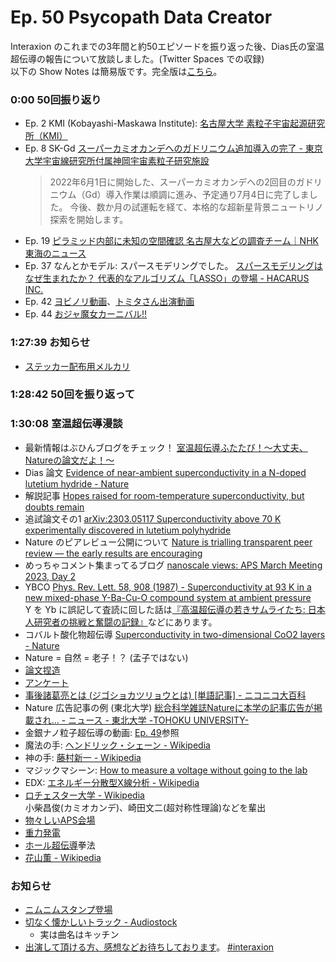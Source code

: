 # Ep. 50 Psycopath Data Creator

Interaxion のこれまでの3年間と約50エピソードを振り返った後、Dias氏の室温超伝導の報告について放談しました。(Twitter Spaces での収録)  
以下の Show Notes は簡易版です。完全版は[こちら](https://interaxion-podcast.github.io/50)。

### 0:00 50回振り返り

- Ep. 2 KMI (Kobayashi-Maskawa Institute): [名古屋大学 素粒子宇宙起源研究所（KMI）](https://www.kmi.nagoya-u.ac.jp/)
- Ep. 8 SK-Gd [スーパーカミオカンデへのガドリニウム追加導入の完了 - 東京大学宇宙線研究所付属神岡宇宙素粒子研究施設](https://www-sk.icrr.u-tokyo.ac.jp/news/detail/853/)  
  > 2022年6月1日に開始した、スーパーカミオカンデへの2回目のガドリニウム（Gd）導入作業は順調に進み、予定通り7月4日に完了しました。
  > 今後、数か月の試運転を経て、本格的な超新星背景ニュートリノ探索を開始します。
- Ep. 19 [ピラミッド内部に未知の空間確認 名古屋大などの調査チーム｜NHK 東海のニュース](https://www3.nhk.or.jp/tokai-news/20230302/3000027917.html)
- Ep. 37 なんとかモデル: スパースモデリングでした。 [スパースモデリングはなぜ生まれたか？ 代表的なアルゴリズム「LASSO」の登場 - HACARUS INC.](https://hacarus.com/ja/tech/ja-what-challenges-does-sparse-modeling-solve/)
- Ep. 42 [ヨビノリ動画](https://youtu.be/uUya49jNuJw)、[トミタさん出演動画](https://www.youtube.com/live/8ODZCZRPkaU?feature=share&t=1421)
- Ep. 44 [おジャ魔女カーニバル!!](https://youtu.be/BWG_OOCRoQo)

### 1:27:39 お知らせ

- [ステッカー配布用メルカリ](https://jp.mercari.com/user/profile/743785552)

### 1:28:42 50回を振り返って

### 1:30:08 室温超伝導漫談

- 最新情報はぶひんブログをチェック！ [室温超伝導ふたたび！～大丈夫、Natureの論文だよ！～](https://buhin-blog.blogspot.com/2023/03/nature.html)
- Dias 論文 [Evidence of near-ambient superconductivity in a N-doped lutetium hydride - Nature](https://www.nature.com/articles/s41586-023-05742-0)
- 解説記事 [Hopes raised for room-temperature superconductivity, but doubts remain](https://www.nature.com/articles/d41586-023-00599-9)
- 追試論文その1 [arXiv:2303.05117 Superconductivity above 70 K experimentally discovered in lutetium polyhydride](https://arxiv.org/abs/2303.05117)
- Nature のピアレビュー公開について [Nature is trialling transparent peer review — the early results are encouraging](https://www.nature.com/articles/d41586-022-00493-w)
- めっちゃコメント集まってるブログ [nanoscale views: APS March Meeting 2023, Day 2](https://nanoscale.blogspot.com/2023/03/aps-march-meeting-2023-day-2.html)
- YBCO [Phys. Rev. Lett. 58, 908 (1987) - Superconductivity at 93 K in a new mixed-phase Y-Ba-Cu-O compound system at ambient pressure](https://journals.aps.org/prl/abstract/10.1103/PhysRevLett.58.908)  
  Y を Yb に誤記して査読に回した話は[『高温超伝導の若きサムライたち: 日本人研究者の挑戦と奮闘の記録』](https://amzn.to/3mo3pNb)などにあります。
- コバルト酸化物超伝導 [Superconductivity in two-dimensional CoO2 layers - Nature](https://www.nature.com/articles/nature01450)
- Nature = 自然 = 老子！？ (孟子ではない)
- [論文捏造](https://amzn.to/3FuuAfJ)
- [アンケート](https://twitter.com/tjmlab/status/1633669805982228480)
- [事後諸葛亮とは (ジゴショカツリョウとは) [単語記事] - ニコニコ大百科](https://dic.nicovideo.jp/a/%E4%BA%8B%E5%BE%8C%E8%AB%B8%E8%91%9B%E4%BA%AE)
- Nature 広告記事の例 (東北大学) [総合科学雑誌Natureに本学の記事広告が掲載され... - ニュース - 東北大学 -TOHOKU UNIVERSITY-](https://www.tohoku.ac.jp/japanese/2022/03/news20220310-01.html)
- 金銀ナノ粒子超伝導の動画: [Ep. 49](https://interaxion-podcast.github.io/49)参照
- 魔法の手: [ヘンドリック・シェーン - Wikipedia](https://ja.wikipedia.org/wiki/%E3%83%98%E3%83%B3%E3%83%89%E3%83%AA%E3%83%83%E3%82%AF%E3%83%BB%E3%82%B7%E3%82%A7%E3%83%BC%E3%83%B3)
- 神の手: [藤村新一 - Wikipedia](https://ja.wikipedia.org/wiki/%E8%97%A4%E6%9D%91%E6%96%B0%E4%B8%80)
- マジックマシーン: [How to measure a voltage without going to the lab](https://jorge.physics.ucsd.edu/nonmeasuredvoltage.html)
- EDX: [エネルギー分散型X線分析 - Wikipedia](https://ja.wikipedia.org/wiki/%E3%82%A8%E3%83%8D%E3%83%AB%E3%82%AE%E3%83%BC%E5%88%86%E6%95%A3%E5%9E%8BX%E7%B7%9A%E5%88%86%E6%9E%90)
- [ロチェスター大学 - Wikipedia](https://ja.wikipedia.org/wiki/%E3%83%AD%E3%83%81%E3%82%A7%E3%82%B9%E3%82%BF%E3%83%BC%E5%A4%A7%E5%AD%A6)  
  小柴昌俊(カミオカンデ)、崎田文二(超対称性理論)などを輩出
- [物々しいAPS会場](https://twitter.com/sgtmeeow/status/1633270237524299776)
- [重力発電](https://twitter.com/sho_tada/status/1295896803972222976)
- [ホール超伝導](https://jorge.physics.ucsd.edu/hole.html)拳法
- [花山薫 - Wikipedia](https://ja.wikipedia.org/wiki/%E8%8A%B1%E5%B1%B1%E8%96%AB)

### お知らせ

- [ニムニムスタンプ登場](https://store.line.me/stickershop/product/20651080/ja)
- [切なく懐かしいトラック - Audiostock](https://audiostock.jp/audio/1267554)
  - 実は曲名はキッチン
- [出演して頂ける方、感想などお待ちしております](https://interaxion-podcast.github.io/feedback/)。 [#interaxion](https://twitter.com/hashtag/interaxion)
